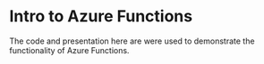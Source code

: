 # Intro to Azure Functions

The code and presentation here are were used to demonstrate the functionality of Azure Functions.